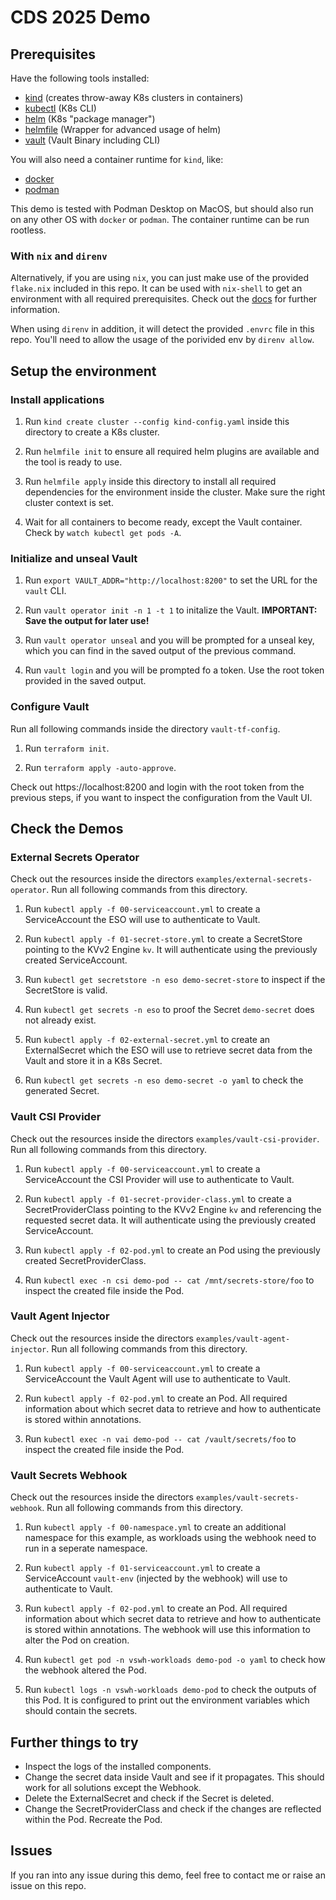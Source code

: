 # CDS 2025 Demo

## Prerequisites

Have the following tools installed:

- [kind](https://kind.sigs.k8s.io) (creates throw-away K8s clusters in containers)
- [kubectl](https://kubernetes.io/de/docs/tasks/tools/install-kubectl/) (K8s CLI)
- [helm](https://helm.sh) (K8s "package manager")
- [helmfile](https://helmfile.readthedocs.io/en/latest/) (Wrapper for advanced usage of helm)
- [vault](https://developer.hashicorp.com/vault/tutorials/get-started/install-binary) (Vault Binary including CLI)

You will also need a container runtime for `kind`, like:

- [docker](https://www.docker.com)
- [podman](https://podman.io)

This demo is tested with Podman Desktop on MacOS, but should also run on any other OS with `docker` or `podman`. The container runtime can be run rootless.

### With `nix` and `direnv`

Alternatively, if you are using `nix`, you can just make use of the provided `flake.nix` included in this repo. It can be used with `nix-shell` to get an environment with all required prerequisites. Check out the [docs](https://nixos.wiki/wiki/Development_environment_with_nix-shell) for further information.

When using `direnv` in addition, it will detect the provided `.envrc` file in this repo. You'll need to allow the usage of the porivided env by `direnv allow`.

## Setup the environment

### Install applications

1. Run `kind create cluster --config kind-config.yaml` inside this directory to create a K8s cluster.

2. Run `helmfile init` to ensure all required helm plugins are available and the tool is ready to use.

3. Run `helmfile apply` inside this directory to install all required dependencies for the environment inside the cluster. Make sure the right cluster context is set.

4. Wait for all containers to become ready, except the Vault container. Check by `watch kubectl get pods -A`.

### Initialize and unseal Vault

1. Run `export VAULT_ADDR="http://localhost:8200"` to set the URL for the `vault` CLI.

2. Run `vault operator init -n 1 -t 1` to initalize the Vault.
   **IMPORTANT: Save the output for later use!**

3. Run `vault operator unseal` and you will be prompted for a unseal key, which you can find in the saved output of the previous command.

4. Run `vault login` and you will be prompted fo a token. Use the root token provided in the saved output.

### Configure Vault

Run all following commands inside the directory `vault-tf-config`.

1. Run `terraform init`.

2. Run `terraform apply -auto-approve`.

Check out https://localhost:8200 and login with the root token from the previous steps, if you want to inspect the configuration from the Vault UI.

## Check the Demos

### External Secrets Operator

Check out the resources inside the directors `examples/external-secrets-operator`. Run all following commands from this directory.

1. Run `kubectl apply -f 00-serviceaccount.yml` to create a ServiceAccount the ESO will use to authenticate to Vault.

2. Run `kubectl apply -f 01-secret-store.yml` to create a SecretStore pointing to the KVv2 Engine `kv`. It will authenticate using the previously created ServiceAccount.

3. Run `kubectl get secretstore -n eso demo-secret-store` to inspect if the SecretStore is valid.

4. Run `kubectl get secrets -n eso` to proof the Secret `demo-secret` does not already exist.

5. Run `kubectl apply -f 02-external-secret.yml` to create an ExternalSecret which the ESO will use to retrieve secret data from the Vault and store it in a K8s Secret.

6. Run `kubectl get secrets -n eso demo-secret -o yaml` to check the generated Secret.

### Vault CSI Provider

Check out the resources inside the directors `examples/vault-csi-provider`. Run all following commands from this directory.

1. Run `kubectl apply -f 00-serviceaccount.yml` to create a ServiceAccount the CSI Provider will use to authenticate to Vault.

2. Run `kubectl apply -f 01-secret-provider-class.yml` to create a SecretProviderClass pointing to the KVv2 Engine `kv` and referencing the requested secret data. It will authenticate using the previously created ServiceAccount.

3. Run `kubectl apply -f 02-pod.yml` to create an Pod using the previously created SecretProviderClass.

4. Run `kubectl exec -n csi demo-pod -- cat /mnt/secrets-store/foo` to inspect the created file inside the Pod.

### Vault Agent Injector

Check out the resources inside the directors `examples/vault-agent-injector`. Run all following commands from this directory.

1. Run `kubectl apply -f 00-serviceaccount.yml` to create a ServiceAccount the Vault Agent will use to authenticate to Vault.

2. Run `kubectl apply -f 02-pod.yml` to create an Pod. All required information about which secret data to retrieve and how to authenticate is stored within annotations.

3. Run `kubectl exec -n vai demo-pod -- cat /vault/secrets/foo` to inspect the created file inside the Pod.

### Vault Secrets Webhook

Check out the resources inside the directors `examples/vault-secrets-webhook`. Run all following commands from this directory.

1. Run `kubectl apply -f 00-namespace.yml` to create an additional namespace for this example, as workloads using the webhook need to run in a seperate namespace.

2. Run `kubectl apply -f 01-serviceaccount.yml` to create a ServiceAccount `vault-env` (injected by the webhook) will use to authenticate to Vault.

3. Run `kubectl apply -f 02-pod.yml` to create an Pod. All required information about which secret data to retrieve and how to authenticate is stored within annotations. The webhook will use this information to alter the Pod on creation.

4. Run `kubectl get pod -n vswh-workloads demo-pod -o yaml` to check how the webhook altered the Pod.

5. Run `kubectl logs -n vswh-workloads demo-pod` to check the outputs of this Pod. It is configured to print out the environment variables which should contain the secrets.

## Further things to try

- Inspect the logs of the installed components.
- Change the secret data inside Vault and see if it propagates. This should work for all solutions except the Webhook.
- Delete the ExternalSecret and check if the Secret is deleted.
- Change the SecretProviderClass and check if the changes are reflected within the Pod. Recreate the Pod.

## Issues

If you ran into any issue during this demo, feel free to contact me or raise an issue on this repo.
